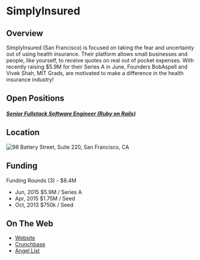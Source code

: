 # SimplyInsured
## Overview
SimplyInsured (San Francisco) is focused on taking the fear and uncertainty out of using health insurance. Their platform allows small businesses and people, like yourself, to receive quotes on real out of pocket expenses. With recently raising $5.9M for their Series A in June, Founders BobAspell and Vivek Shah, MIT Grads, are motivated to make a difference in the health insurance industry!

## Open Positions
##### [Senior Fullstack Software Engineer (Ruby on Rails)](https://github.com/the31337/jobs/blob/master/simplyinsured/senior-fullstack-software-engineer-ruby-on-rails.md)

## Location
![98 Battery Street, Suite 220, San Francisco, CA](https://maps.googleapis.com/maps/api/staticmap?center=98+Battery+Street,+Suite+220,+San+Francisco,+CA&zoom=13&scale=false&size=600x300&maptype=roadmap&format=png&visual_refresh=true)

## Funding
Funding Rounds (3) - $8.4M
+ Jun, 2015	$5.9M / Series A
+ Apr, 2015	$1.75M / Seed
+ Oct, 2013	$750k / Seed

## On The Web
+ [Website](http://www.simplyinsured.com)
+ [Crunchbase](https://www.crunchbase.com/organization/simplyinsured#/entity)
+ [Angel List](https://angel.co/simplyinsured)
